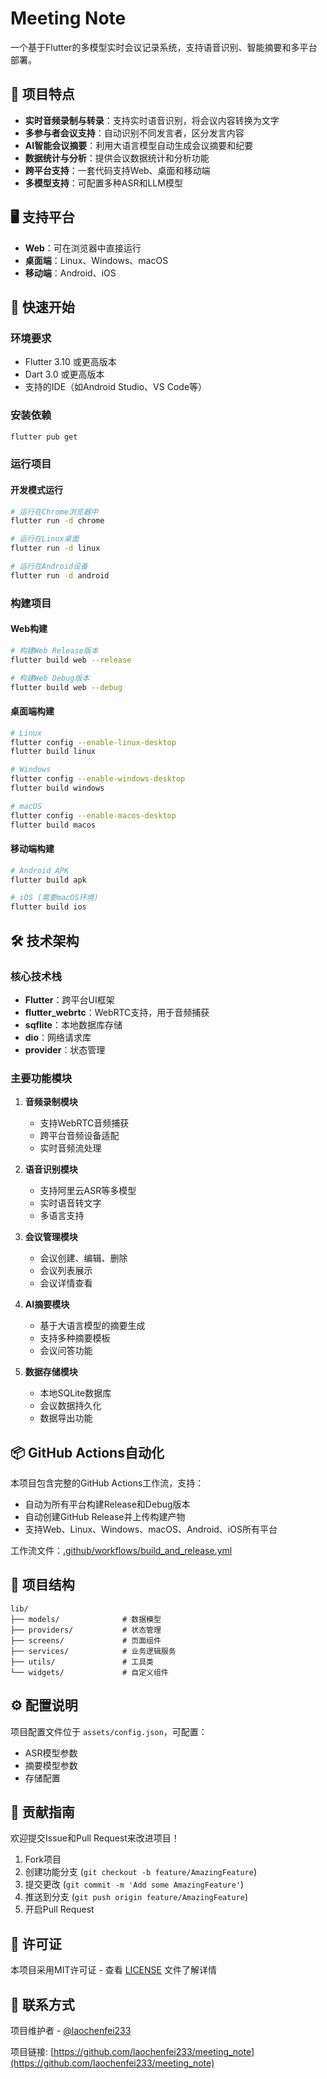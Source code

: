 # Meeting Note

一个基于Flutter的多模型实时会议记录系统，支持语音识别、智能摘要和多平台部署。

## 🌟 项目特点

- **实时音频录制与转录**：支持实时语音识别，将会议内容转换为文字
- **多参与者会议支持**：自动识别不同发言者，区分发言内容
- **AI智能会议摘要**：利用大语言模型自动生成会议摘要和纪要
- **数据统计与分析**：提供会议数据统计和分析功能
- **跨平台支持**：一套代码支持Web、桌面和移动端
- **多模型支持**：可配置多种ASR和LLM模型

## 🖥️ 支持平台

- **Web**：可在浏览器中直接运行
- **桌面端**：Linux、Windows、macOS
- **移动端**：Android、iOS

## 🚀 快速开始

### 环境要求

- Flutter 3.10 或更高版本
- Dart 3.0 或更高版本
- 支持的IDE（如Android Studio、VS Code等）

### 安装依赖

```bash
flutter pub get
```

### 运行项目

#### 开发模式运行

```bash
# 运行在Chrome浏览器中
flutter run -d chrome

# 运行在Linux桌面
flutter run -d linux

# 运行在Android设备
flutter run -d android
```

### 构建项目

#### Web构建
```bash
# 构建Web Release版本
flutter build web --release

# 构建Web Debug版本
flutter build web --debug
```

#### 桌面端构建
```bash
# Linux
flutter config --enable-linux-desktop
flutter build linux

# Windows
flutter config --enable-windows-desktop
flutter build windows

# macOS
flutter config --enable-macos-desktop
flutter build macos
```

#### 移动端构建
```bash
# Android APK
flutter build apk

# iOS (需要macOS环境)
flutter build ios
```

## 🛠️ 技术架构

### 核心技术栈

- **Flutter**：跨平台UI框架
- **flutter_webrtc**：WebRTC支持，用于音频捕获
- **sqflite**：本地数据库存储
- **dio**：网络请求库
- **provider**：状态管理

### 主要功能模块

1. **音频录制模块**
   - 支持WebRTC音频捕获
   - 跨平台音频设备适配
   - 实时音频流处理

2. **语音识别模块**
   - 支持阿里云ASR等多模型
   - 实时语音转文字
   - 多语言支持

3. **会议管理模块**
   - 会议创建、编辑、删除
   - 会议列表展示
   - 会议详情查看

4. **AI摘要模块**
   - 基于大语言模型的摘要生成
   - 支持多种摘要模板
   - 会议问答功能

5. **数据存储模块**
   - 本地SQLite数据库
   - 会议数据持久化
   - 数据导出功能

## 📦 GitHub Actions自动化

本项目包含完整的GitHub Actions工作流，支持：

- 自动为所有平台构建Release和Debug版本
- 自动创建GitHub Release并上传构建产物
- 支持Web、Linux、Windows、macOS、Android、iOS所有平台

工作流文件：[.github/workflows/build_and_release.yml](.github/workflows/build_and_release.yml)

## 📁 项目结构

```
lib/
├── models/              # 数据模型
├── providers/           # 状态管理
├── screens/             # 页面组件
├── services/            # 业务逻辑服务
├── utils/               # 工具类
└── widgets/             # 自定义组件
```

## ⚙️ 配置说明

项目配置文件位于 `assets/config.json`，可配置：

- ASR模型参数
- 摘要模型参数
- 存储配置

## 🤝 贡献指南

欢迎提交Issue和Pull Request来改进项目！

1. Fork项目
2. 创建功能分支 (`git checkout -b feature/AmazingFeature`)
3. 提交更改 (`git commit -m 'Add some AmazingFeature'`)
4. 推送到分支 (`git push origin feature/AmazingFeature`)
5. 开启Pull Request

## 📄 许可证

本项目采用MIT许可证 - 查看 [LICENSE](LICENSE) 文件了解详情

## 📧 联系方式

项目维护者 - [@laochenfei233](https://github.com/laochenfei233)

项目链接: [https://github.com/laochenfei233/meeting_note](https://github.com/laochenfei233/meeting_note)
